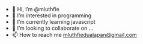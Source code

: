 - 👋 Hi, I’m @mluthfie
- 👀 I’m interested in programming
- 🌱 I’m currently learning javascript
- 💞️ I’m looking to collaborate on ...
- 📫 How to reach me mluthfiedualapan@gmail.com

<!---
mluthfie/mluthfie is a ✨ special ✨ repository because its `README.md` (this file) appears on your GitHub profile.
You can click the Preview link to take a look at your changes.
--->
